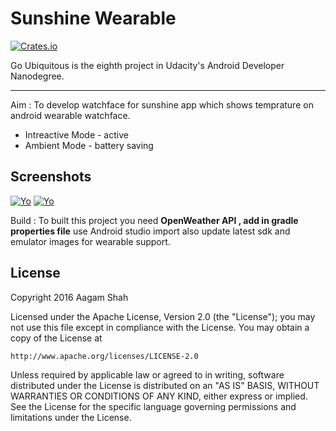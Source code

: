 # Sunshine Wearable


[![Crates.io](https://img.shields.io/crates/l/rustc-serialize.svg?maxAge=2592000)]()

Go Ubiquitous is the eighth project in Udacity's Android Developer Nanodegree. 

_____________________________________________________
Aim : To develop watchface for sunshine app which shows temprature on android wearable watchface.

* Intreactive Mode -  active
* Ambient Mode - battery saving

## Screenshots

[![Yo](https://cloud.githubusercontent.com/assets/13438222/24012276/6bfdd624-0aa3-11e7-827d-9757d8c46f9f.png)]()
[![Yo](https://cloud.githubusercontent.com/assets/13438222/24012281/714523c6-0aa3-11e7-8215-7997f4041c17.png)]()

Build : To built this project you need **OpenWeather API , add in gradle properties file** use Android studio import also update latest sdk and emulator images for wearable support.

## License

Copyright 2016 Aagam Shah

Licensed under the Apache License, Version 2.0 (the "License");
you may not use this file except in compliance with the License.
You may obtain a copy of the License at

    http://www.apache.org/licenses/LICENSE-2.0

Unless required by applicable law or agreed to in writing, software
distributed under the License is distributed on an "AS IS" BASIS,
WITHOUT WARRANTIES OR CONDITIONS OF ANY KIND, either express or implied.
See the License for the specific language governing permissions and
limitations under the License.

